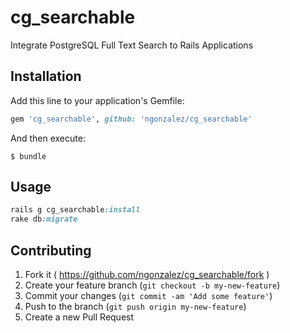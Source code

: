 # cg_searchable

Integrate PostgreSQL Full Text Search to Rails Applications

## Installation

Add this line to your application's Gemfile:

```ruby
gem 'cg_searchable', github: 'ngonzalez/cg_searchable'
```

And then execute:

    $ bundle

## Usage

```ruby
rails g cg_searchable:install
rake db:migrate
```

## Contributing

1. Fork it ( https://github.com/ngonzalez/cg_searchable/fork )
2. Create your feature branch (`git checkout -b my-new-feature`)
3. Commit your changes (`git commit -am 'Add some feature'`)
4. Push to the branch (`git push origin my-new-feature`)
5. Create a new Pull Request

